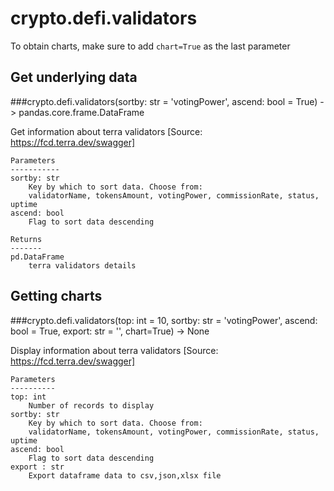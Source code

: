 # crypto.defi.validators

To obtain charts, make sure to add `chart=True` as the last parameter

## Get underlying data 
###crypto.defi.validators(sortby: str = 'votingPower', ascend: bool = True) -> pandas.core.frame.DataFrame

Get information about terra validators [Source: https://fcd.terra.dev/swagger]

    Parameters
    -----------
    sortby: str
        Key by which to sort data. Choose from:
        validatorName, tokensAmount, votingPower, commissionRate, status, uptime
    ascend: bool
        Flag to sort data descending

    Returns
    -------
    pd.DataFrame
        terra validators details

## Getting charts 
###crypto.defi.validators(top: int = 10, sortby: str = 'votingPower', ascend: bool = True, export: str = '', chart=True) -> None

Display information about terra validators [Source: https://fcd.terra.dev/swagger]

    Parameters
    ----------
    top: int
        Number of records to display
    sortby: str
        Key by which to sort data. Choose from:
        validatorName, tokensAmount, votingPower, commissionRate, status, uptime
    ascend: bool
        Flag to sort data descending
    export : str
        Export dataframe data to csv,json,xlsx file
